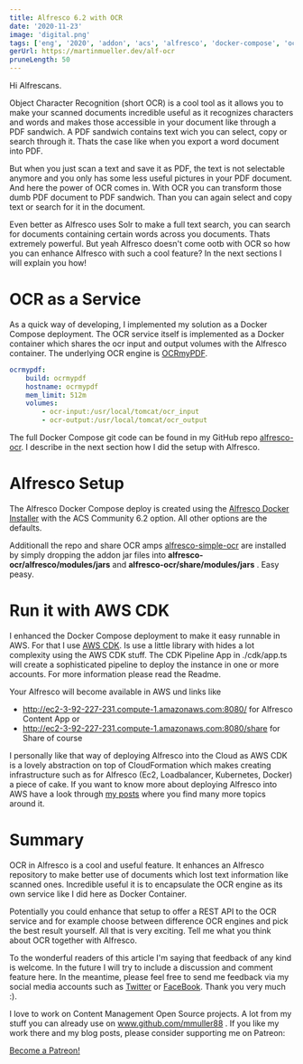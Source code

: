 ```yaml
---
title: Alfresco 6.2 with OCR
date: '2020-11-23'
image: 'digital.png'
tags: ['eng', '2020', 'addon', 'acs', 'alfresco', 'docker-compose', 'ocr']
gerUrl: https://martinmueller.dev/alf-ocr
pruneLength: 50
---
```


Hi Alfrescans.

Object Character Recognition (short OCR) is a cool tool as it allows you to make your scanned documents incredible useful as it recognizes characters and words and makes those accessible in your document like through a PDF sandwich. A PDF sandwich contains text wich you can select, copy or search through it. Thats the case like when you export a word document into PDF.

But when you just scan a text and save it as PDF, the text is not selectable anymore and you only has some less useful pictures in your PDF document. And here the power of OCR comes in. With OCR you can transform those dumb PDF document to PDF sandwich. Than you can again select and copy text or search for it in the document.

Even better as Alfresco uses Solr to make a full text search, you can search for documents containing certain words across you documents. Thats extremely powerful. But yeah Alfresco doesn't come ootb with OCR so how you can enhance Alfresco with such a cool feature? In the next sections I will explain you how!

# OCR as a Service
As a quick way of developing, I implemented my solution as a Docker Compose deployment. The OCR service itself is implemented as a Docker container which shares the ocr input and output volumes with the Alfresco container. The underlying OCR engine is [OCRmyPDF](https://github.com/jbarlow83/OCRmyPDF).

```YAML
ocrmypdf:
    build: ocrmypdf
    hostname: ocrmypdf
    mem_limit: 512m
    volumes:
        - ocr-input:/usr/local/tomcat/ocr_input
        - ocr-output:/usr/local/tomcat/ocr_output
```

The full Docker Compose git code can be found in my GitHub repo [alfresco-ocr](https://github.com/mmuller88/alfresco-ocr). I describe in the next section how I did the setup with Alfresco.

# Alfresco Setup
The Alfresco Docker Compose deploy is created using the [Alfresco Docker Installer](https://github.com/Alfresco/alfresco-docker-installer) with the ACS Community 6.2 option. All other options are the defaults.

Additionall the repo and share OCR amps [alfresco-simple-ocr](https://github.com/keensoft/alfresco-simple-ocr) are installed by simply dropping the addon jar files into **alfresco-ocr/alfresco/modules/jars** and **alfresco-ocr/share/modules/jars** . Easy peasy.

# Run it with AWS CDK
I enhanced the Docker Compose deployment to make it easy runnable in AWS. For that I use [AWS CDK](https://github.com/aws/aws-cdk). Is use a little library with hides a lot complexity using the AWS CDK stuff. The CDK Pipeline App in ./cdk/app.ts will create a sophisticated pipeline to deploy the instance in one or more accounts. For more information please read the Readme.

Your Alfresco will become available in AWS und links like
* http://ec2-3-92-227-231.compute-1.amazonaws.com:8080/ for Alfresco Content App or
* http://ec2-3-92-227-231.compute-1.amazonaws.com:8080/share for Share of course

I personally like that way of deploying Alfresco into the Cloud as AWS CDK is a lovely abstraction on top of CloudFormation which makes creating infrastructure such as for Alfresco (Ec2, Loadbalancer, Kubernetes, Docker) a piece of cake. If you want to know more about deploying Alfresco into AWS have a look through [my posts](https://martinmueller.dev/tags/alfresco) where you find many more topics around it.

# Summary
OCR in Alfresco is a cool and useful feature. It enhances an Alfresco repository to make better use of documents which lost text information like scanned ones. Incredible useful it is to encapsulate the OCR engine as its own service like I did here as Docker Container.

Potentially you could enhance that setup to offer a REST API to the OCR service and for example choose between difference OCR engines and pick the best result yourself. All that is very exciting. Tell me what you think about OCR together with Alfresco.

To the wonderful readers of this article I'm saying that feedback of any kind is welcome. In the future I will try to include a discussion and comment feature here. In the meantime, please feel free to send me feedback via my social media accounts such as [Twitter](https://twitter.com/MartinMueller_) or [FaceBook](https://www.facebook.com/martin.muller.10485). Thank you very much :).

I love to work on Content Management Open Source projects. A lot from my stuff you can already use on www.github.com/mmuller88 . If you like my work there and my blog posts, please consider supporting me on Patreon:

<a href="https://www.patreon.com/bePatron?u=29010217" data-patreon-widget-type="become-patron-button">Become a Patreon!</a><script async src="https://c6.patreon.com/becomePatronButton.bundle.js"></script>